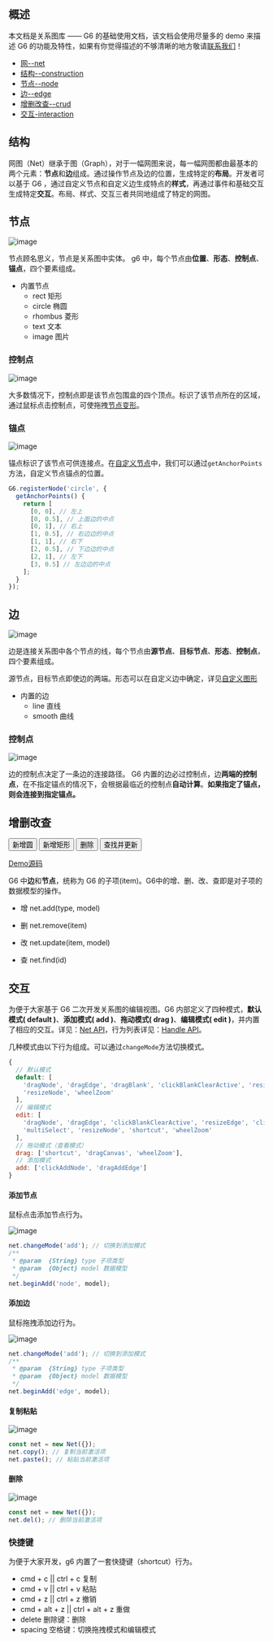 <!--
 index: 2
 title: 网图指南
 resource:
   jsFiles:
     - ${url.g6}
-->
 

## 概述
本文档是关系图库 —— G6 的基础使用文档，该文档会使用尽量多的 demo 来描述 G6 的功能及特性，如果有你觉得描述的不够清晰的地方敬请[联系我们](/about/index.html)！

* [网--net](#_网)
* [结构--construction](#_结构)
* [节点--node](#_节点)
* [边--edge](#_边)
* [增删改查--crud](#_增删改查)
* [交互-interaction](#_交互)

## 结构

网图（Net）继承于图（Graph），对于一幅网图来说，每一幅网图都由最基本的两个元素：**节点**和**边**组成。通过操作节点及边的位置，生成特定的**布局**。开发者可以基于 G6 ，通过自定义节点和自定义边生成特点的**样式**，再通过事件和基础交互生成特定**交互**。布局、样式、交互三者共同地组成了特定的网图。

<!--
G6 既是关系图模板的**合集**，与此同时其自身也是**默认模版**，同时也是关系图的**基础框架**。使用者可以通过使用用G6沉淀的专业模板绘制出有严格定义的、专业的关系图，如：树图、UML图等。也可使用默认基础模板画出任何未被定义的关系图。开发者们亦可以基于G6开发特定的关系图。
-->

## 节点

![image](https://zos.alipayobjects.com/rmsportal/MSXIdcRfTeAROTUlYDyQ.png)

节点顾名思义，节点是关系图中实体。 g6 中，每个节点由**位置**、**形态**、**控制点**、**锚点**，四个要素组成。
* 内置节点
  * rect     矩形
  * circle   椭圆
  * rhombus  菱形
  * text     文本
  * image    图片

### 控制点

![image](https://zos.alipayobjects.com/rmsportal/icCwjkwJBzzeyPMcFvgG.png)

大多数情况下，控制点即是该节点包围盒的四个顶点。标识了该节点所在的区域，通过鼠标点击控制点，可使拖拽[节点变形](#_节点变形)。

### 锚点

![image](https://zos.alipayobjects.com/rmsportal/htFmmhcArjtxTIWsvLZW.png)

锚点标识了该节点可供连接点。在[自定义节点]()中，我们可以通过`getAnchorPoints`方法，自定义节点锚点的位置。

```js
G6.registerNode('circle', {
  getAnchorPoints() {
    return [
      [0, 0], // 左上
      [0, 0.5], // 上面边的中点
      [0, 1], // 右上
      [1, 0.5], // 右边边的中点
      [1, 1], // 右下
      [2, 0.5], // 下边边的中点
      [2, 1], // 左下
      [3, 0.5] // 左边边的中点
    ];
  }
});
```

## 边

![image](https://zos.alipayobjects.com/rmsportal/KsxNVfkFqjGsMhQoxQEN.png)

边是连接关系图中各个节点的线，每个节点由**源节点**、**目标节点**、**形态**、**控制点**，四个要素组成。

源节点，目标节点即使边的两端。形态可以在自定义边中确定，详见[自定义图形](./custom-shape.html)
* 内置的边
  * line          直线
  * smooth        曲线

### 控制点

![image](https://zos.alipayobjects.com/rmsportal/tvgegyhaBdJaqInBEsVY.png)

边的控制点决定了一条边的连接路径。 G6 内置的边必过控制点，边**两端的控制点**，在不指定锚点的情况下，会根据最临近的控制点**自动计算**。**如果指定了锚点，则会连接到指定锚点。**

## 增删改查

<button id="addCircle">新增圆</button>
<button id="addRect">新增矩形</button>
<button id="delete">删除</button>
<button id="findUpdate">查找并更新</button>

<div id="c1"></div>

<script type="text/javascript">
$(function() {
  var i = 1;
  var btnAddCircle = $('#addCircle');
  var btnAddRect = $('#addRect');
  var btnDelete = $('#delete');
  var btnFindUpdate = $('#findUpdate');
  var data = {
    nodes: [],
    edges: []
  };
  var net = new G6.Net({
    id: 'c1',           // 容器ID
    width: 500,         // 宽度自适应
    height: 500,        // 画布高
    grid: {
      forceAlign: true, // 是否支持网格对齐
      cell: 10          // 网格大小
    }
  });
  net.filterBehaviour(['wheelZoom']);
  net.source(data.nodes, data.edges);
  net.render();

  btnAddCircle.on('click', function(ev){
    net.add('node', {
      shape: 'circle',
      id: 'id' + i++,
      x: 50 + i * 10,
      y: 50 + i * 10
    });
    net.refresh();
  });

  btnAddRect.on('click', function(ev){
    net.add('node', {
      shape: 'rect',
      id: 'id' + i++,
      x: 50 + i * 10,
      y: 50 + i * 10
    });
    net.refresh();
  });

  btnDelete.on('click', function(ev){
    if(i > 1){
      i = i-1;
      var item = net.find('id' + i);
      net.remove(item);
      net.refresh();
    }
  });


  btnFindUpdate.on('click', function(ev){
    if(i > 1){
      i = i-1;
      var item = net.find('id' + i);
      net.update(item, {
        color: 'red'
      });
      net.refresh();
    }
  });
});
</script>

[Demo源码](../demo/other/crud.html)

G6 中**边**和**节点**，统称为 G6 的子项(item)。G6中的增、删、改、查即是对子项的数据模型的操作。

* 增 net.add(type, model)

* 删 net.remove(item)

* 改 net.update(item, model)

* 查 net.find(id)

## 交互
为便于大家基于 G6 二次开发关系图的编辑视图。G6 内部定义了四种模式，**默认模式( default )**、**添加模式( add )**、**拖动模式( drag )**、**编辑模式( edit )**，并内置了相应的交互。详见：[Net API](../api/graph.html)，行为列表详见：[Handle API](../api/handler.html)。

几种模式由以下行为组成。可以通过`changeMode`方法切换模式。

```js
{
  // 默认模式
  default: [
    'dragNode', 'dragEdge', 'dragBlank', 'clickBlankClearActive', 'resizeEdge', 'clickActive',
    'resizeNode', 'wheelZoom'
  ],
  // 编辑模式
  edit: [
    'dragNode', 'dragEdge', 'clickBlankClearActive', 'resizeEdge', 'clickActive',
    'multiSelect', 'resizeNode', 'shortcut', 'wheelZoom'
  ],
  // 拖动模式（查看模式）
  drag: ['shortcut', 'dragCanvas', 'wheelZoom'],
  // 添加模式
  add: ['clickAddNode', 'dragAddEdge']
}
```

#### 添加节点
鼠标点击添加节点行为。

![image](https://zos.alipayobjects.com/rmsportal/GHEAPfFaFokQNWuRvsmQ.gif)

```js
net.changeMode('add'); // 切换到添加模式
/**
 * @param  {String} type 子项类型
 * @param  {Object} model 数据模型
 */
net.beginAdd('node', model);
```

#### 添加边
鼠标拖拽添加边行为。

![image](https://zos.alipayobjects.com/rmsportal/qnREkdddbDxiIifxcIbF.gif)

```js
net.changeMode('add'); // 切换到添加模式
/**
 * @param  {String} type 子项类型
 * @param  {Object} model 数据模型
 */
net.beginAdd('edge', model);
```

#### 复制粘贴

![image](https://zos.alipayobjects.com/rmsportal/WSbZgPfuXoXnPgpFqrYK.gif)

```js
const net = new Net({});
net.copy(); // 复制当前激活项
net.paste(); // 粘贴当前激活项
```

#### 删除

![image](https://zos.alipayobjects.com/rmsportal/xBZrbrETfQUKOYwvHDPi.gif)

```js
const net = new Net({});
net.del(); // 删除当前激活项
```

### 快捷键
为便于大家开发，g6 内置了一套快捷键（shortcut）行为。

* cmd + c || ctrl + c 复制
* cmd + v || ctrl + v 粘贴
* cmd + z || ctrl + z 撤销
* cmd + alt + z || ctrl + alt + z 重做
* delete 删除键：删除
* spacing 空格键：切换拖拽模式和编辑模式
